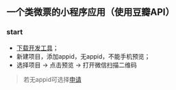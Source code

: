 ##  一个类微票的小程序应用（使用豆瓣API）

### start

- [下载开发工具](https://mp.weixin.qq.com/debug/wxadoc/dev/devtools/download.html?t=20161107)；
- 新建项目，添加appid，无appid，不能手机预览；
- 选择项目 -> 点击预览 -> 打开微信扫描二维码

> 若无appid可选择[申请](https://mp.weixin.qq.com/?t=20161107)
